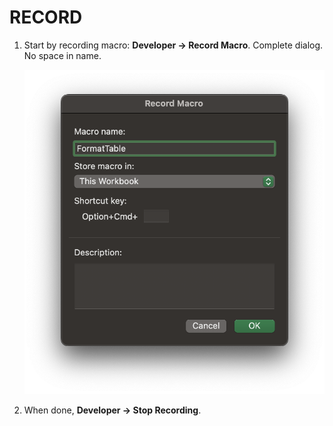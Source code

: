 # RECORD

1. Start by recording macro: **Developer &rarr; Record Macro**. Complete dialog. No space in name.

   ![Record Macro](/assets/macro-record.png)

2. When done, **Developer &rarr; Stop Recording**.

